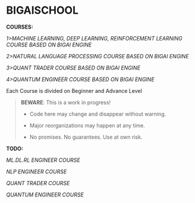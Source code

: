 # BIGAISCHOOL

**COURSES:**

*1>MACHINE LEARNING, DEEP LEARNING, REINFORCEMENT LEARNING COURSE BASED ON BIGAI ENGINE*

*2>NATURAL LANGUAGE PROCESSING COURSE BASED ON BIGAI ENGINE*

*3>QUANT TRADER COURSE BASED ON BIGAI ENGINE*

*4>QUANTUM ENGINEER COURSE BASED ON BIGAI ENGINE*

Each Course is divided on Beginner and Advance Level

> **BEWARE**: This is a work in progress!
>
> * Code here may change and disappear without warning.
>
> * Major reorganizations may happen at any time.
>
> * No promises. No guarantees. Use at own risk.

**TODO:**

*ML.DL.RL ENGINEER COURSE*

*NLP ENGINEER COURSE*

*QUANT TRADER COURSE*

*QUANTUM ENGINEER COURSE*




